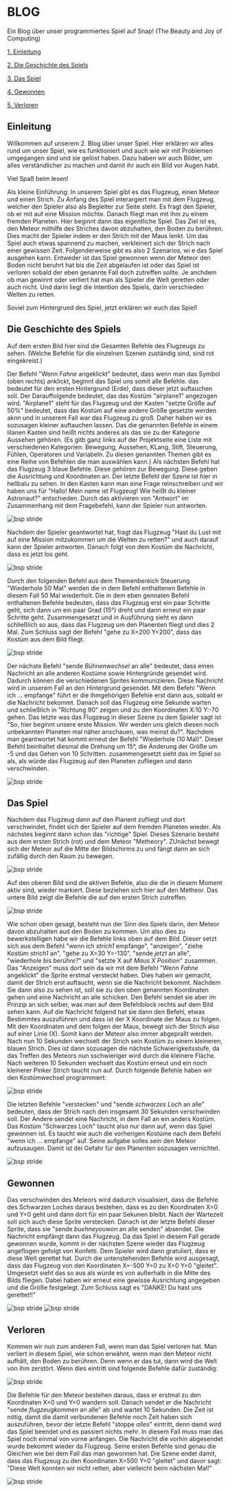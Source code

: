 # BLOG

Ein Blog über unser programmiertes Spiel auf Snap! (The Beauty and Joy of Computing)

[1. Einleitung](#1)

[2. Die Geschichte des Spiels](#2)

[3. Das Spiel](#3)

[4. Gewonnen](#4)

[5. Verloren](#5)

## <a name="1"></a> Einleitung 
Willkommen auf unserem 2. Blog über unser Spiel. Hier erklären wir alles rund um unser Spiel, wie es funktioniert und auch wie wir mit Problemen umgegangen sind und sie gelöst haben. Dazu haben wir auch Bilder, um alles verständlicher zu machen und damit ihr auch ein Bild vor Augen habt.

Viel Spaß beim lesen!

Als kleine Einführung:
In unserem Spiel gibt es das Flugzeug, einen Meteor und einen Strich. Zu Anfang des Spiel interargiert man mit dem Flugzeug, welcher den Spieler also als Begleiter zur Seite steht. Es fragt den Spieler, ob er mit auf eine Mission möchte. Danach fliegt man mit ihm zu einem fremden Planeten. Hier beginnt dann das eigentliche Spiel. Das Ziel ist es, den Meteor mithilfe des Striches davon abzuhalten, den Boden zu berühren. Dies macht der Spieler indem er den Strich mit der Maus lenkt. Um das Spiel auch  etwas spannend zu machen, verkleinert sich der Strich nach einer gewissen Zeit. Folgenderweise gibt es also 2 Szenarios, wi e das Spiel ausgehen kann. Entweder ist das Spiel gewonnen wenn der Meteor den Boden nicht beruhrt hat bis die Zeit abgelaufen ist oder das Spiel ist verloren sobald der eben genannte Fall doch zutreffen sollte. Je anchdem ob man gewinnt oder verliert hat man als Spieler die Welt geretten oder auch nicht. Und darin liegt die Intention des Spiels, darin verschieden Welten zu retten.

Soviel zum Hintergrund des Spiel, jetzt erklären wir euch das Spiel!

## <a name="2"></a> Die Geschichte des Spiels
Auf dem ersten Bild hier sind die Gesamten Befehle des Flugzeugs zu sehen. (Welche Befehle für die einzelnen Szenen zuständig sind, sind rot eingekreist.)

Der Befehl "Wenn *Fahne* angeklickt" bedeutet, dass wenn man das Symbol (oben rechts) anklickt, beginnt das Spiel uns somit alle Befehle. das bedeutet für den ersten Hintergrund (Erde), dass dieser jetzt auftauchen soll. Der Darauffolgende bedeutet, das das Kostüm "airplane1" angezogen wird. "Airplane1" steht für das Flugzeug und der Kasten "setzte Größe auf 50%" bedeutet, dass das Kostüm auf eine andere Größe gesetzte werden aknn und in unserem Fall war das Flugzeug zu groß. Daher haben wir es sozusagen kleiner auftauchen lassen. Das die genannten Befehle in einem lilanen Kasten sind heißt nichts anderes als das sie zu der Kategorie Aussehen gehören. (Es gitb ganz links auf der Projektseite eine Liste mit verschiedenen Kategorien: Bewegung, Aussehen, KLang, Stift, Steuerung, Fühlen, Operatoren und Variabeln. Zu diesen genannten Themen gibt es eine Reihe von Befehlen die man auswählen kann.) Als nächsten Befehl hat das Flugzeug 3 blaue Befehle. Diese gehören zur Bewegung. Diese geben die Ausrichtung und Koordinaten an. Der letzte Befehl der Szene ist hier in hellbalu zu sehen. In den Kasten kann man eine Frage reinschreiben und wir haben uns für "Hallo! Mein name ist Flugzeug! Wie heißt du kleiner Astronaut?" entschieden. Durch das aktivieren von "Antwort" im Zusammenhang mit dem Fragebefehl, kann der Spieler nun antworten.

![bsp stride](flugzeugbefehl1.png)

Nachdem der Spieler geantwortet hat, fragt das Flugzeug "Hast du Lust mit auf eine Mission mitzukommen um die Welten zu retten?" und auch darauf kann der Spieler antworten. Danach folgt von dem Kostüm die Nachricht, dass es jetzt los geht.

![bsp stride](flugzeugbefehl12.png)


Durch den folgenden Befehl aus dem Themenbereich Steuerung "Wiederhole 50 Mal" werden die in dem Befehl enthaltenen Befehle in diesem Fall 50 Mal wiederholt. Die in dem eben gennaten Befehl enthaltenen Befehle bedeuten, dass das Flugzeug erst ein paar Schritte geht, sich dann um ein paar Grad (15°) dreht und dann erneut ein paar Schritte geht. Zusammengesetzt und in Ausführung sieht es dann schließlich so aus, dass das Flugzeug um den Planenten fliegt und dies 2 Mal. Zum Schluss sagt der Befehl "gehe zu X=200 Y=200", dass das Kostüm aus dem Bild fliegt.

![bsp stride](flugzeugbefehl3-2.png)

Der nächste Befehl "sende *Bühnenwechsel* an alle" bedeutet, dass einen Nachricht an alle anderen Kostüme sowie Hintergründe gesendet wird. Dadurch können die verschiedenen Sprites kommunizieren. Diese Nachricht wird in unserem Fall an den Hintergrund gesendet. Mit dem Befehl "Wenn ich ... empfange" führt er die ihmgehörigen Befehle erst dann aus, sobald er die Nachricht bekommt. Danach soll das Flugzeug eine Sekunde warten und schließlich in "Richtung 90" zeigen und zu den Koordinaten X:10 Y:-70 gehen. Das letzte was das Flugzeug in dieser Szene zu dem Spieler sagt ist "So, hier beginnt unsere erste Mission. Wir werden uns gleich diesen noch unbekannten Planeten mal näher anschauen, was meinst du?". Nachdem man geantwortet hat kommt erneut der Befehl "Wiederhole (10 Mal)". Dieser Befehl beinhaltet diesmal die Drehung um 15°, die Änderung der Größe um -5 und das Gehen von 10 Schritten. zusammengesetzt sieht das im Spiel so als, als würde das Flugzeug auf den Planeten zufliegen und dann verschwinden.

![bsp stride](flugzeugbefehl4.png)

## <a name="3"></a> Das Spiel
Nachdem das Flugzeug dann auf den Planent zufliegt und dort verschwindet, findet sich der Spieler auf dem fremden Planeten wieder. Als nächstes beginnt dann schon das "richtige" Spiel. Dieses Szenario besteht aus dem ersten Strich (rot) und dem Meteor "Metheory". ZUnächst bewegt sich der Meteor auf die Mitte der Bildschirms zu und fängt dann an sich zufällig durch den Raum zu bewegen.

![bsp stride](meteor-2.png)

Auf den oberen Bild sind die aktiven Befehle, also die die in diesem Moment aktiv sind, wieder markiert. Diese beziehen sich hier auf den Metheor. Das untere Bild zeigt die Befehle die auf den ersten Strich zutreffen. 

![bsp stride](strichrot.png)

Wie schon oben gesagt, besteht nun der Sinn des Spiels darin, den Meteor davon abzuhalten aud den Boden zu kommen. Um also dies zu bewerkstelligen habe wir die Befehle links oben auf dem Bild. Dieser setzt sich aus dem Befehl "wenn ich *strich1* empfange", "anzeigen", "ziehe Kostüm *strich1* an", "gehe zu X=30 Y=-130", "sende *jetzt* an alle", "wiederhole bis *berühre?*" und "setzte X auf *Maus X Position*" zusammen. Das "Anzeigen" muss dort sein da wir mit dem Befehl "Wenn *Fahne* angeklickt" die Sprite erstmal versteckt haben. Dies haben wir gemacht, damit der Strich erst auftaucht, wenn sie die Nachricht bekommt. Nachdem Sie dann also zu sehen ist, soll sie zu den oben genannten Koordinaten gehen und eine Nachricht an alle schicken. Den Befehl sendet sie aber im Prinzip an sich selber, was man auf dem Befehlblock rechts auf dem Bild sehen kann. Auf die Nachricht folgend hat sie dann den Befehl, etwas Bestimmtes auszuführen und dass ist der X Koordinate der Maus zu folgen. Mit den Koordinaten und dem folgen der Maus, bewegt sich der Strich also auf einer Linie (X). Somit kann der Meteor also immer abgeprallt werden.
Nach nun 10 Sekunden wechselt der Strich sein Kostüm zu einem kleineren, blauen Strich. Dies ist dann sozusagen die nächste Schwierigkeitsstufe, da das Treffen des Meteors nun sschwieriger wird durch die kleinere Fläche. Nach weiteren 10 Sekunden wechselt das Kostüm erneut und ein noch kleinerer Pinker Strich taucht nun auf. 
Durch folgende Befehle haben wir den Kostümwechsel programmiert:

![bsp stride](strichebefehle.png)

Die letzten Befehle "verstecken" und "sende *schwarzes Loch* an alle" bedeuten, dass der Strich nach den insgesamt 30 Sekunden verschwinden soll. Der Andere sendet eine Nachricht, in dem Fall an ein anders Kostüm. Das Kostüm "Schwarzes Loch" taucht also nur dann auf, wenn das Spiel gewonnen ist. Es taucht wie auch die vorherigen Kostüme nach dem Befehl "wenn ich ... empfange" auf. Seine aufgabe solles sein den Meteor aufzusaugen. Damit ist dei Gefahr für den Planenten sozusagen vernichtet.

![bsp stride](schwarzesloch.png)

## <a name="4"></a> Gewonnen

Das verschwinden des Meteors wird dadurch visualisiert, dass die Befehle des Schwarzen Loches daraus bestehen, dass es zu den Koordinaten X=0 und Y=0 geht und dann dort für ein paar Sekunen bleibt. Nach der Wartezeit soll sich auch diese Sprite verstecken. Danach ist der letzte Befehl dieser Sprite, dass sie "sende *buehneyouwon* an alle senden" absendet. Die Nachricht empfängt dann das Flugzeug.
Da das Spiel in diesem Fall gerade gewonnen wurde, kommt in der nächsten Szene wieder das Flugzeug angeflogen gefolgt von Konfetti. Dem Spieler wird dann gratuliert, dass er diese Welt gerettet hat. Durch die untenstehenden Befehle wird ausgesagt, dass das Flugzeug von den Koordinaten X=-500 Y=0 zu X=0 Y=0 "gleitet". Umgesetzt sieht das so aus als würde es von außerhalb in die Mitte des Bilds fliegen. Dabei haben wir erneut eine gewisse Ausrichtung angegeben und die Größe festgelegt. Zum Schluss sagt es "DANKE! Du hast uns gerettet!!"

![bsp stride](gewonnenflugzeug.png)           ![bsp stride](gewonnenflugzeug1.png)

## <a name="5"></a> Verloren

Kommen wir nun zum anderen Fall, wenn man das Spiel verloren hat. Man verliert in diesem Spiel, wie schon erwähnt, wenn man den Meteor nicht aufhält, den Boden zu berühren. Denn wenn er das tut, dann wird die Welt von ihm zerstört. Wenn dies eintritt sind folgende Befehle dafür zuständig:

![bsp stride](verlorenflugzeug.png)            

Die Befehle für den Meteor bestehen daraus, dass er erstmal zu den Koordinaten X=0 und Y=0 wandern soll. Danach sendet er die Nachricht "sende *flugzeugkommen* an alle" ab und wartet 10 Sekunden. Die Zeit ist nötig, damit die damit verbundenen Befehle noch Zeit haben sich auszuführen, bevor der letzte Befehl "stoppe *alles*" eintritt, denn damit wird das Spiel beendet und es passiert nichts mehr. In diesem Fall muss man das Spiel noch einmal von vorne anfangen.
Die Nachricht die vorhin abgesendet wurde bekommt wieder da Flugzeug. Seine ersten Befehle sind genau die Gleichen wie bei dem Fall das man gewonnen hat. Die Szene endet damit, dass das Flugzeug zu den Koordinaten X=500 Y=0 "gleitet" und davor sagt: "Diese Welt konnten wir nicht retten, aber vielleicht beim nächsten Mal!"

![bsp stride](verlorenflugzeug1.png)
